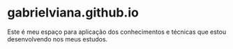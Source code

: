 # gabrielviana.github.io
Este é meu espaço para aplicação dos conhecimentos e técnicas que estou desenvolvendo nos meus estudos.

